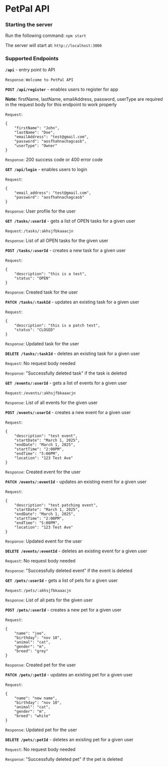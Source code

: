 # PetPal API

### Starting the server

Run the following command: `npm start`

The server will start at: `http://localhost:3000`

### Supported Endpoints

**`/api`** - entry point to API

`Response`: `Welcome to PetPal API`

**`POST /api/register`** - enables users to register for app

**Note:** firstName, lastName, emailAddress, password, userType are required in the request body for this endpoint to work properly

`Request`: 

    {
        "firstName": "John",
        "lastName": "Doe",
        "emailAddress": "test@gmail.com",
        "password": "aosfhahnachagcasb",
        "userType": "Owner"
    }

`Response`: 200 success code or 400 error code

**`GET /api/login`** - enables users to login

`Request`: 

    {
        "email_address": "test@gmail.com",
        "password": "aosfhahnachagcasb"
    }

`Response`: User profile for the user

**`GET /tasks/:userId`** - gets a list of OPEN tasks for a given user

`Request`: `/tasks/:akhsjfbkaaacjn`

`Response`: List of all OPEN tasks for the given user

**`POST /tasks/:userId`** - creates a new task for a given user

`Request`: 

    {
        "description": "this is a test",
        "status": "OPEN"
    }

`Response`: Created task for the user

**`PATCH /tasks/:taskId`** - updates an existing task for a given user

`Request`: 

    {
        "description": "this is a patch test",
        "status": "CLOSED"
    }

`Response`: Updated task for the user

**`DELETE /tasks/:taskId`** - deletes an existing task for a given user

`Request`: No request body needed

`Response`: "Successfully deleted task" if the task is deleted

**`GET /events/:userId`** - gets a list of events for a given user

`Request`: `/events/:akhsjfbkaaacjn`

`Response`: List of all events for the given user

**`POST /events/:userId`** - creates a new event for a given user

`Request`: 

    {
        "description": "test event",
        "startDate": "March 1, 2025",
        "endDate": "March 1, 2025",
        "startTime": "2:00PM",
        "endTime": "5:00PM",
        "location": "123 Test Ave"
    }

`Response`: Created event for the user

**`PATCH /events/:eventId`** - updates an existing event for a given user

`Request`: 

    {
        "description": "test patching event",
        "startDate": "March 1, 2025",
        "endDate": "March 1, 2025",
        "startTime": "2:00PM",
        "endTime": "5:00PM",
        "location": "123 Test Ave"
    }

`Response`: Updated event for the user

**`DELETE /events/:eventId`** - deletes an existing event for a given user

`Request`: No request body needed

`Response`: "Successfully deleted event" if the event is deleted

**`GET /pets/:userId`** - gets a list of pets for a given user

`Request`: `/pets/:akhsjfbkaaacjn`

`Response`: List of all pets for the given user

**`POST /pets/:userId`** - creates a new pet for a given user

`Request`:

    {
        "name": "joe",
        "birthday": "nov 10",
        "animal": "cat",
        "gender": "m",
        "breed": "grey"
    }

`Response`: Created pet for the user

**`PATCH /pets/:petId`** - updates an existing pet for a given user

`Request`:

    {
        "name": "new name",
        "birthday": "nov 10",
        "animal": "cat",
        "gender": "m",
        "breed": "white"
    }

`Response`: Updated pet for the user

**`DELETE /pets/:petId`** - deletes an existing pet for a given user

`Request`: No request body needed

`Response`: "Successfully deleted pet" if the pet is deleted

